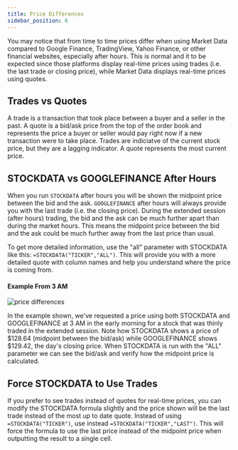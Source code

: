 ```yaml
---
title: Price Differences
sidebar_position: 6
---
```


You may notice that from time to time prices differ when using Market Data compared to Google Finance, TradingView, Yahoo Finance, or other financial websites, especially after hours. This is normal and it to be expected since those platforms display real-time prices using trades (i.e. the last trade or closing price), while Market Data displays real-time prices using quotes.

## Trades vs Quotes

A trade is a transaction that took place between a buyer and a seller in the past. A quote is a bid/ask price from the top of the order book and represents the price a buyer or seller would pay right now if a new transaction were to take place. Trades are indiciatve of the current stock price, but they are a lagging indicator. A quote represents the most current price.

## STOCKDATA vs GOOGLEFINANCE After Hours

When you run `STOCKDATA` after hours you will be shown the midpoint price between the bid and the ask. `GOOGLEFINANCE` after hours will always provide you with the last trade (i.e. the closing price). During the extended session (after hours) trading, the bid and the ask can be much further apart than during the market hours. This means the midpoint price between the bid and the ask could be much further away from the last price than usual. 

To get more detailed information, use the "all" parameter with STOCKDATA like this: `=STOCKDATA("TICKER","ALL")`. This will provide you with a more detailed quote with column names and help you understand where the price is coming from. 

#### Example From 3 AM

![price differences](/img/price-differences.png)

In the example shown, we've requested a price using both STOCKDATA and GOOGLEFINANCE at 3 AM in the early morning for a stock that was thinly traded in the extended session. Note how STOCKDATA shows a price of $128.64 (midpoint between the bid/ask) while GOOGLEFINANCE shows $129.42, the day's closing price. When STOCKDATA is run with the "ALL" parameter we can see the bid/ask and verify how the midpoint price is calculated.

## Force STOCKDATA to Use Trades

If you prefer to see trades instead of quotes for real-time prices, you can modify the STOCKDATA formula slightly and the price shown will be the last trade instead of the most up to date quote. Instead of using `=STOCKDATA("TICKER")`, use instead `=STOCKDATA("TICKER","LAST")`. This will force the formula to use the last price instead of the midpoint price when outputting the result to a single cell.
